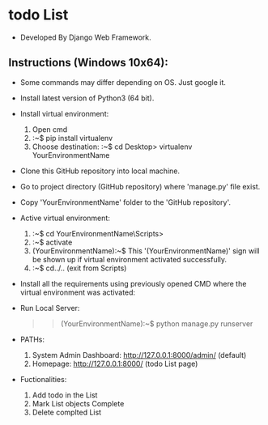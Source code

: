 # todo List
* Developed By Django Web Framework.

## Instructions (Windows 10x64):
* Some commands may differ depending on OS. Just google it.

* Install latest version of Python3 (64 bit).

* Install virtual environment:
  1. Open cmd
  2. :~$ pip install virtualenv 
  3. Choose destination: :~$ cd Desktop> virtualenv YourEnvironmentName
  
* Clone this GitHub repository into local machine.

* Go to project directory (GitHub repository) where 'manage.py' file exist.

* Copy 'YourEnvironmentName' folder to the 'GitHub repository'.

* Active virtual environment:
  1. :~$ cd YourEnvironmentName\Scripts>
  2. :~$ activate
  3. (YourEnvironmentName):~$ This '(YourEnvironmentName)' sign will be shown up if virtual environment activated successfully.
  4. :~$ cd../.. (exit from Scripts)

* Install all the requirements using previously opened CMD where the virtual environment was activated:
  
* Run Local Server:
  >> (YourEnvironmentName):~$ python manage.py runserver

* PATHs:
  1. System Admin Dashboard: http://127.0.0.1:8000/admin/ (default)
  2. Homepage: http://127.0.0.1:8000/ (todo List page)
  
* Fuctionalities:
  1. Add todo in the List
  2. Mark List objects Complete 
  3. Delete complted List

